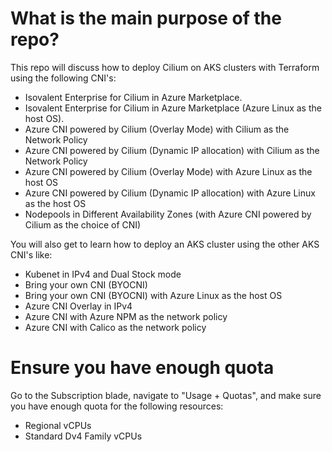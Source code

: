 # What is the main purpose of the repo?
This repo will discuss how to deploy Cilium on AKS clusters with Terraform using the following CNI's:
* Isovalent Enterprise for Cilium in Azure Marketplace.
* Isovalent Enterprise for Cilium in Azure Marketplace (Azure Linux as the host OS).
* Azure CNI powered by Cilium (Overlay Mode) with Cilium as the Network Policy
* Azure CNI powered by Cilium (Dynamic IP allocation) with Cilium as the Network Policy
* Azure CNI powered by Cilium (Overlay Mode) with Azure Linux as the host OS
* Azure CNI powered by Cilium (Dynamic IP allocation) with Azure Linux as the host OS
* Nodepools in Different Availability Zones (with Azure CNI powered by Cilium as the choice of CNI)

You will also get to learn how to deploy an AKS cluster using the other AKS CNI's like:
* Kubenet in IPv4 and Dual Stock mode
* Bring your own CNI (BYOCNI)
* Bring your own CNI (BYOCNI) with Azure Linux as the host OS
* Azure CNI Overlay in IPv4
* Azure CNI with Azure NPM as the network policy 
* Azure CNI with Calico as the network policy

# Ensure you have enough quota
Go to the Subscription blade, navigate to "Usage + Quotas", and make sure you have enough quota for the following resources:

- Regional vCPUs
- Standard Dv4 Family vCPUs
